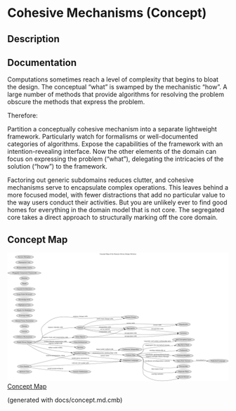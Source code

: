 # Cohesive Mechanisms (Concept)
## Description

## Documentation
Computations sometimes reach a level of complexity that begins to bloat the
design. The conceptual “what” is swamped by the mechanistic “how”. A large
number of methods that provide algorithms for resolving the problem obscure the
methods that express the problem.

Therefore:

Partition a conceptually cohesive mechanism into a separate lightweight
framework. Particularly watch for formalisms or well-documented categories of
algorithms. Expose the capabilities of the framework with an
intention-revealing interface. Now the other elements of the domain can focus
on expressing the problem (“what”), delegating the intricacies of the solution
(“how”) to the framework.

Factoring out generic subdomains reduces clutter, and cohesive mechanisms serve
to encapsulate complex operations. This leaves behind a more focused model,
with fewer distractions that add no particular value to the way users conduct
their activities. But you are unlikely ever to find good homes for everything
in the domain model that is not core. The segregated core takes a direct
approach to structurally marking off the core domain.

## Concept Map
![Concept Map of the Domain Driven Design Patterns](../ddd/concept-view.png)
[Concept Map](../ddd/concept-view.md)


(generated with docs/concept.md.cmb)
